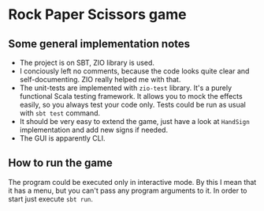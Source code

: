 # Rock Paper Scissors game
## Some general implementation notes
- The project is on SBT, ZIO library is used.
- I conciously left no comments, because the code looks quite clear and self-documenting. ZIO really helped me with that. 
- The unit-tests are implemented with `zio-test` library. It's a purely functional Scala testing framework. It allows you
to mock the effects easily, so you always test your code only.
Tests could be run as usual with `sbt test` command.
- It should be very easy to extend the game, just have a look at `HandSign` implementation and add new signs if needed.
- The GUI is apparently CLI.
## How to run the game
The program could be executed only in interactive mode. By this I mean that it has a menu, but you can't pass any
program arguments to it. In order to start just execute `sbt run`.